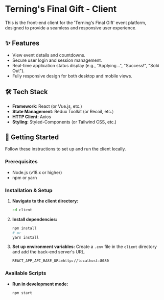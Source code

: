 # Terning's Final Gift - Client

This is the front-end client for the 'Terning's Final Gift' event platform, designed to provide a seamless and responsive user experience.

## ✨ Features

- View event details and countdowns.
- Secure user login and session management.
- Real-time application status display (e.g., "Applying...", "Success!", "Sold Out").
- Fully responsive design for both desktop and mobile views.

## 🛠️ Tech Stack

- **Framework**: React (or Vue.js, etc.)
- **State Management**: Redux Toolkit (or Recoil, etc.)
- **HTTP Client**: Axios
- **Styling**: Styled-Components (or Tailwind CSS, etc.)

## 🚀 Getting Started

Follow these instructions to set up and run the client locally.

### Prerequisites

- Node.js (v18.x or higher)
- npm or yarn

### Installation & Setup

1.  **Navigate to the client directory:**
    ```bash
    cd client
    ```

2.  **Install dependencies:**
    ```bash
    npm install
    # or
    yarn install
    ```

3.  **Set up environment variables:**
    Create a `.env` file in the `client` directory and add the back-end server's URL.

    ```
    REACT_APP_API_BASE_URL=http://localhost:8080
    ```

### Available Scripts

- **Run in development mode:**
  ```bash
  npm start

